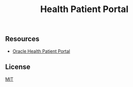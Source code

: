 <h1 align="center">Health Patient Portal</h1>

<p align="center">
    <a href="">
        <img src="https://img.shields.io/badge/license-mit-white?style=flat&logo=github"  alt="" /></a>
    <a href="">
        <img src="https://img.shields.io/badge/status-backlog-lightgray?style=flat&logo=github"  alt="" /></a>
</p>

## Resources

- [Oracle Health Patient Portal](https://docs.oracle.com/en/industries/health/health-patient-portal/)

## License

[MIT](LICENSE.md)
